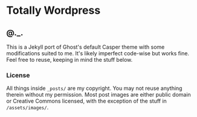 Totally Wordpress
==================

## @._.

This is a Jekyll port of Ghost's default Casper theme with some modifications suited to me. It's likely imperfect code-wise but works fine. Feel free to reuse, keeping in mind the stuff below.

### License

All things inside `_posts/` are my copyright. You may not reuse anything therein without my permission. Most post images are either public domain or Creative Commons licensed, with the exception of the stuff in `/assets/images/`.
